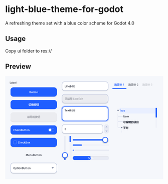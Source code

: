 # light-blue-theme-for-godot
A refreshing theme set with a blue color scheme for Godot 4.0

## Usage
Copy ui folder to res://

## Preview
![screenshot](screenshot.png)
